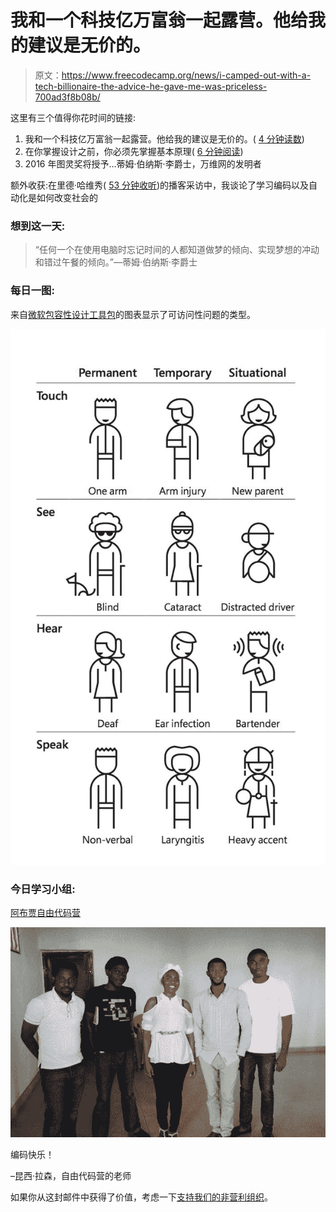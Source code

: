 # 我和一个科技亿万富翁一起露营。他给我的建议是无价的。

> 原文：<https://www.freecodecamp.org/news/i-camped-out-with-a-tech-billionaire-the-advice-he-gave-me-was-priceless-700ad3f8b08b/>

这里有三个值得你花时间的链接:

1.  我和一个科技亿万富翁一起露营。他给我的建议是无价的。( [4 分钟读数](http://bit.ly/2oVyAMs))
2.  在你掌握设计之前，你必须先掌握基本原理( [6 分钟阅读](http://bit.ly/2nTwde3))
3.  2016 年图灵奖将授予…蒂姆·伯纳斯·李爵士，万维网的发明者

额外收获:在里德·哈维秀( [53 分钟收听](http://bit.ly/2nxkAIy))的播客采访中，我谈论了学习编码以及自动化是如何改变社会的

### 想到这一天:

> “任何一个在使用电脑时忘记时间的人都知道做梦的倾向、实现梦想的冲动和错过午餐的倾向。”—蒂姆·伯纳斯·李爵士

### 每日一图:

来自[微软包容性设计工具包](http://bit.ly/2n38v1P)的图表显示了可访问性问题的类型。

![BcQ6yvORpkdAKp7cGT86ADdQIRH-8QsfvJgU](img/d2525281f25ed3c07d7f9d888de7e9dc.png)

### 今日学习小组:

[阿布贾自由代码营](http://bit.ly/2ntYPss)

![OP7lKtozOMPJAaeW2dlvblPzCgokFsgS3Zxm](img/851f058cf584fe58ebb658c9bf559020.png)

编码快乐！

–昆西·拉森，自由代码营的老师

如果你从这封邮件中获得了价值，考虑一下[支持我们的非营利组织](http://bit.ly/donate-to-fcc)。